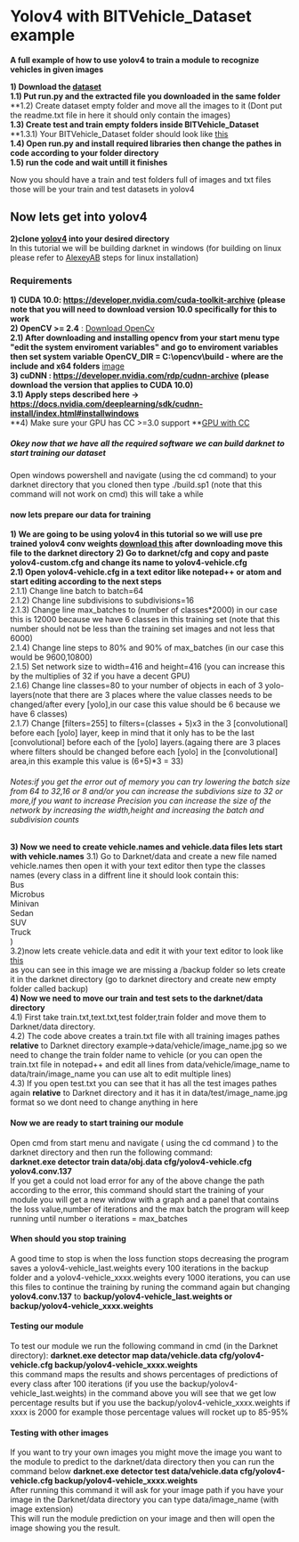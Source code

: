 # Yolov4 with BITVehicle_Dataset example
**A full example of how to use yolov4 to train a module to recognize vehicles in given images**

**1) Download the [dataset](https://drive.google.com/file/d/1suu7qXFQVPYL4hPOX_fbqSn35VQI2iH2/view?usp=sharing)**  
**1.1) Put run.py and the extracted file you downloaded in the same folder**  
**1.2) Create dataset empty folder and move all the images to it (Dont put the readme.txt file in here it should only contain the images)    
**1.3) Create test and train empty folders inside BITVehicle_Dataset**  
**1.3.1) Your BITVehicle_Dataset folder should look like [this](https://photos.app.goo.gl/HAvRtUWQVJyPax899)  
**1.4) Open run.py and install required libraries then change the pathes in code according to your folder directory**  
**1.5) run the code and wait untill it finishes**  
  
Now you should have a train and test folders full of images and txt files those will be your train and test datasets in yolov4

## Now lets get into yolov4

**2)clone [yolov4](https://github.com/AlexeyAB/darknet#yolo-v4-and-yolo-v3v2-for-windows-and-linux) into your desired directory**  
In this tutorial we will be building darknet in windows (for building on linux please refer to [AlexeyAB](https://github.com/AlexeyAB/darknet#yolo-v4-and-yolo-v3v2-for-windows-and-linux) steps for linux installation)

### Requirements

**1) CUDA 10.0: https://developer.nvidia.com/cuda-toolkit-archive (please note that you will need to download version 10.0 specifically for this to work**  
**2) OpenCV >= 2.4** : [Download OpenCv](https://opencv.org/releases/)  
**2.1) After downloading and installing opencv from your start menu type "edit the system enviroment variables" and go to enviroment variables then set system variable OpenCV_DIR = C:\opencv\build - where are the include and x64 folders** [image](https://user-images.githubusercontent.com/4096485/53249516-5130f480-36c9-11e9-8238-a6e82e48c6f2.png)  
**3) cuDNN : https://developer.nvidia.com/rdp/cudnn-archive (please download the version that applies to CUDA 10.0)**  
**3.1) Apply steps described here -> https://docs.nvidia.com/deeplearning/sdk/cudnn-install/index.html#installwindows**  
**4) Make sure your GPU has CC >=3.0 support **[GPU with CC](https://en.wikipedia.org/wiki/CUDA#GPUs_supported)

##### Okey now that we have all the required software we can build darknet to start training our dataset  
Open windows powershell and navigate (using the cd command) to your darknet directory that you cloned then type ./build.sp1 (note that this command will not work on cmd) this will take a while 

#### now lets prepare our data for training  

**1) We are going to be using yolov4 in this tutorial so we will use pre trained yolov4 conv weights [download this](https://drive.google.com/open?id=1JKF-bdIklxOOVy-2Cr5qdvjgGpmGfcbp) after downloading move this file to the darknet directory**
**2) Go to darknet/cfg and copy and paste yolov4-custom.cfg and change its name to yolov4-vehicle.cfg**  
**2.1) Open yolov4-vehicle.cfg in a text editor like notepad++ or atom and start editing according to the next steps**  
  2.1.1) Change line batch to batch=64  
  2.1.2) Change line subdivisions to subdivisions=16  
  2.1.3) Change line max_batches to (number of classes*2000) in our case this is 12000 because we have 6 classes in this training set (note that this number should not be less than the training set images and not less that 6000)  
  2.1.4) Change line steps to 80% and 90% of max_batches (in our case this would be 9600,10800)  
  2.1.5) Set network size to width=416 and height=416 (you can increase this by the multiplies of 32 if you have a decent GPU)  
  2.1.6) Change line classes=80 to your number of objects in each of 3 yolo-layers(note that there are 3 places where the value classes needs to be changed/after every [yolo],in our case this value should be 6 because we have 6 classes)  
  2.1.7) Change [filters=255] to filters=(classes + 5)x3 in the 3 [convolutional] before each [yolo] layer, keep in mind that it only has to be the last [convolutional] before each of the [yolo] layers.(againg there are 3 places where filters should be changed before each [yolo] in the [convolutional] area,in this example this value is (6+5)*3 = 33)  
  ###### Notes:if you get the error out of memory you can try lowering the batch size from 64 to 32,16 or 8 and/or you can increase the subdivions size to 32 or more,if you want to increase Precision you can increase the size of the network by increasing the width,height and increasing the batch and subdivision counts
  **3) Now we need to create vehicle.names and vehicle.data files lets start with vehicle.names**
    3.1) Go to Darknet/data and create a new file named vehicle.names then open it with your text editor then type the classes names (every class in a diffrent line it should look contain this:  
Bus  
Microbus  
Minivan  
Sedan  
SUV  
Truck  
)  
  3.2)now lets create vehicle.data and edit it with your text editor to look like [this](https://photos.app.goo.gl/yn3gWrJpWVU92uGZ6)  
  as you can see in this image we are missing a /backup folder so lets create it in the darknet directory (go to darknet directory and create new empty folder called backup)  
**4) Now we need to move our train and test sets to the darknet/data directory**  
  4.1) First take train.txt,text.txt,test folder,train folder and move them to Darknet/data directory.  
  4.2) The code above creates a train.txt file with all training images pathes **relative** to Darknet directory example->data/vehicle/image_name.jpg so we need to change the train folder name to vehicle (or you can open the train.txt file in notepad++ and edit all lines from data/vehicle/image_name to data/train/image_name you can use alt to edit multiple lines)  
  4.3) If you open test.txt you can see that it has all the test images pathes again **relative** to Darknet directory and it has it in data/test/image_name.jpg format so we dont need to change anything in here  
  #### Now we are ready to start training our module  
  Open cmd from start menu and navigate ( using the cd command ) to the darknet directory and then run the following command:  
  **darknet.exe detector train data/obj.data cfg/yolov4-vehicle.cfg yolov4.conv.137**  
  If you get a could not load error for any of the above change the path according to the error, this command should start the training of your module you will get a new window with a graph and a panel that contains the loss value,number of iterations and the max batch the program will keep running until number o iterations = max_batches  
  #### When should you stop training  
  A good time to stop is when the loss function stops decreasing the program saves a yolov4-vehicle_last.weights every 100 iterations in the backup folder and a yolov4-vehicle_xxxx.weights every 1000 iterations, you can use this files to continue the training by runing the command again but changing **yolov4.conv.137** to **backup/yolov4-vehicle_last.weights or backup/yolov4-vehicle_xxxx.weights**  
  #### Testing our module
  To test our module we run the following command in cmd (in the Darknet directory):
  **darknet.exe detector map data/vehicle.data cfg/yolov4-vehicle.cfg backup/yolov4-vehicle_xxxx.weights**  
  this command maps the results and shows percentages of predictions of every class after 100 iterations (if you use the backup/yolov4-vehicle_last.weights) in the command above you will see that we get low percentage results but if you use the backup/yolov4-vehicle_xxxx.weights if xxxx is 2000 for example those percentage values will rocket up to 85-95%  
  #### Testing with other images  
  If you want to try your own images you might move the image you want to the module to predict to the darknet/data directory then you can run the command below 
  **darknet.exe detector test data/vehicle.data cfg/yolov4-vehicle.cfg backup/yolov4-vehicle_xxxx.weights**  
  After running this command it will ask for your image path if you have your image in the Darknet/data directory you can type data/image_name (with image extension)  
  This will run the module prediction on your image and then will open the image showing you the result.
  
   
